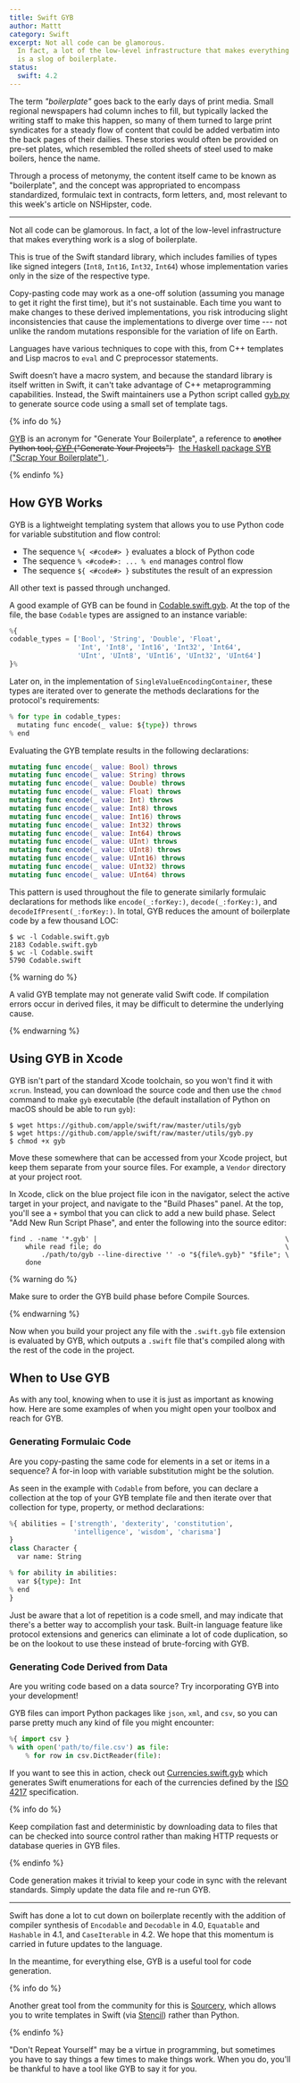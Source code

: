 ```yaml
---
title: Swift GYB
author: Mattt
category: Swift
excerpt: Not all code can be glamorous.
  In fact, a lot of the low-level infrastructure that makes everything work
  is a slog of boilerplate.
status:
  swift: 4.2
---
```


The term _"boilerplate"_ goes back to the early days of print media.
Small regional newspapers had column inches to fill,
but typically lacked the writing staff to make this happen,
so many of them turned to large print syndicates
for a steady flow of content that could be added verbatim
into the back pages of their dailies.
These stories would often be provided on pre-set plates,
which resembled the rolled sheets of steel used to make boilers,
hence the name.

Through a process of metonymy,
the content itself came to be known as "boilerplate",
and the concept was appropriated to encompass standardized, formulaic text
in contracts, form letters, and,
most relevant to this week's article on NSHipster, code.

---

Not all code can be glamorous.
In fact, a lot of the low-level infrastructure that makes everything work
is a slog of boilerplate.

This is true of the Swift standard library,
which includes families of types
like signed integers (`Int8`, `Int16`, `Int32`, `Int64`)
whose implementation varies only in the size of the respective type.

Copy-pasting code may work as a one-off solution
(assuming you manage to get it right the first time),
but it's not sustainable.
Each time you want to make changes to these derived implementations,
you risk introducing slight inconsistencies
that cause the implementations to diverge over time ---
not unlike the random mutations responsible for the variation of life on Earth.

Languages have various techniques to cope with this,
from C++ templates and Lisp macros to `eval` and C preprocessor statements.

Swift doesn’t have a macro system,
and because the standard library is itself written in Swift,
it can't take advantage of C++ metaprogramming capabilities.
Instead, the Swift maintainers use a Python script called
[gyb.py](https://github.com/apple/swift/blob/master/utils/gyb.py)
to generate source code using a small set of template tags.

{% info do %}

<abbr title="Generate Your Boilerplate">GYB</abbr>
is an acronym for "Generate Your Boilerplate",
a reference to
<del>
another Python tool,
<a href="https://gyp.gsrc.io">
<abbr title="Generate Your Projects">GYP</abbr>
</a>
("Generate Your Projects")
</del>
&nbsp;
<ins>
the Haskell package
<a href="https://hackage.haskell.org/package/syb">
<abbr title="Scrap Your Boilerplate">SYB</abbr>
</a>
("Scrap Your Boilerplate")
</ins>
.

{% endinfo %}

## How GYB Works

GYB is a lightweight templating system
that allows you to use Python code
for variable substitution and flow control:

- The sequence `%{ <#code#> }` evaluates a block of Python code
- The sequence `% <#code#>: ... % end` manages control flow
- The sequence `${ <#code#> }` substitutes the result of an expression

All other text is passed through unchanged.

A good example of GYB can be found in [Codable.swift.gyb](https://github.com/apple/swift/blob/master/stdlib/public/core/Codable.swift.gyb).
At the top of the file,
the base `Codable` types are assigned to an instance variable:

```python
%{
codable_types = ['Bool', 'String', 'Double', 'Float',
                 'Int', 'Int8', 'Int16', 'Int32', 'Int64',
                 'UInt', 'UInt8', 'UInt16', 'UInt32', 'UInt64']
}%
```

Later on,
in the implementation of `SingleValueEncodingContainer`,
these types are iterated over to generate the
methods declarations for the protocol's requirements:

```python
% for type in codable_types:
  mutating func encode(_ value: ${type}) throws
% end
```

Evaluating the GYB template results in the following declarations:

```swift
mutating func encode(_ value: Bool) throws
mutating func encode(_ value: String) throws
mutating func encode(_ value: Double) throws
mutating func encode(_ value: Float) throws
mutating func encode(_ value: Int) throws
mutating func encode(_ value: Int8) throws
mutating func encode(_ value: Int16) throws
mutating func encode(_ value: Int32) throws
mutating func encode(_ value: Int64) throws
mutating func encode(_ value: UInt) throws
mutating func encode(_ value: UInt8) throws
mutating func encode(_ value: UInt16) throws
mutating func encode(_ value: UInt32) throws
mutating func encode(_ value: UInt64) throws
```

This pattern is used throughout the file
to generate similarly formulaic declarations for methods like
`encode(_:forKey:)`, `decode(_:forKey:)`, and `decodeIfPresent(_:forKey:)`.
In total, GYB reduces the amount of boilerplate code by a few thousand LOC:

```terminal
$ wc -l Codable.swift.gyb
2183 Codable.swift.gyb
$ wc -l Codable.swift
5790 Codable.swift
```

{% warning do %}

A valid GYB template may not generate valid Swift code.
If compilation errors occur in derived files,
it may be difficult to determine the underlying cause.

{% endwarning %}

## Using GYB in Xcode

GYB isn't part of the standard Xcode toolchain,
so you won't find it with `xcrun`.
Instead, you can download the source code
and then use the `chmod` command to make `gyb` executable
(the default installation of Python on macOS should be able to run `gyb`):

```terminal
$ wget https://github.com/apple/swift/raw/master/utils/gyb
$ wget https://github.com/apple/swift/raw/master/utils/gyb.py
$ chmod +x gyb
```

Move these somewhere that can be accessed from your Xcode project,
but keep them separate from your source files.
For example, a `Vendor` directory at your project root.

In Xcode, click on the blue project file icon in the navigator,
select the active target in your project,
and navigate to the "Build Phases" panel.
At the top, you'll see a `+` symbol
that you can click to add a new build phase.
Select "Add New Run Script Phase",
and enter the following into the source editor:

```shell
find . -name '*.gyb' |                                               \
    while read file; do                                              \
        ./path/to/gyb --line-directive '' -o "${file%.gyb}" "$file"; \
    done
```

{% warning do %}

Make sure to order the GYB build phase before Compile Sources.

{% endwarning %}

Now when you build your project
any file with the `.swift.gyb` file extension
is evaluated by GYB,
which outputs a `.swift` file
that's compiled along with the rest of the code in the project.

## When to Use GYB

As with any tool,
knowing when to use it is just as important as knowing how.
Here are some examples of when you might open your toolbox and reach for GYB.

### Generating Formulaic Code

Are you copy-pasting the same code for elements in a set
or items in a sequence?
A for-in loop with variable substitution might be the solution.

As seen in the example with `Codable` from before,
you can declare a collection at the top of your GYB template file
and then iterate over that collection
for type, property, or method declarations:

```python
%{ abilities = ['strength', 'dexterity', 'constitution',
                'intelligence', 'wisdom', 'charisma']
}
class Character {
  var name: String

% for ability in abilities:
  var ${type}: Int
% end
}
```

Just be aware that a lot of repetition is a code smell,
and may indicate that there's a better way to accomplish your task.
Built-in language feature like protocol extensions and generics
can eliminate a lot of code duplication,
so be on the lookout to use these instead of brute-forcing with GYB.

### Generating Code Derived from Data

Are you writing code based on a data source?
Try incorporating GYB into your development!

GYB files can import Python packages like `json`, `xml`, and `csv`,
so you can parse pretty much any kind of file you might encounter:

```python
%{ import csv }
% with open('path/to/file.csv') as file:
    % for row in csv.DictReader(file):
```

If you want to see this in action,
check out
[Currencies.swift.gyb](https://github.com/Flight-School/Money/blob/master/Sources/Money/Currency.swift.gyb)
which generates Swift enumerations
for each of the currencies defined by the
[ISO 4217](https://www.iso.org/iso-4217-currency-codes.html) specification.

{% info do %}

Keep compilation fast and deterministic
by downloading data to files that can be checked into source control
rather than making HTTP requests or database queries in GYB files.

{% endinfo %}

Code generation makes it trivial to keep your code in sync
with the relevant standards.
Simply update the data file and re-run GYB.

---

Swift has done a lot to cut down on boilerplate recently
with the addition of compiler synthesis of
`Encodable` and `Decodable` in 4.0,
`Equatable` and `Hashable` in 4.1, and
`CaseIterable` in 4.2.
We hope that this momentum is carried in future updates to the language.

In the meantime, for everything else,
GYB is a useful tool for code generation.

{% info do %}

Another great tool from the community for this is
[Sourcery](https://github.com/krzysztofzablocki/Sourcery),
which allows you to write templates in Swift
(via [Stencil](https://github.com/stencilproject/Stencil))
rather than Python.

{% endinfo %}

"Don't Repeat Yourself" may be a virtue in programming,
but sometimes you have to say things a few times to make things work.
When you do, you'll be thankful to have a tool like GYB to say it for you.
